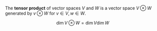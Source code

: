 The **tensor product** of vector spaces $V$ and $W$ is a vector space $V \otimes W$ generated by $v \otimes W$ for $v \in V, w \in W$.

$$
\dim V \otimes W = \dim V \dim W
$$